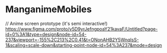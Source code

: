 # ManganimeMobiles

// Anime screen prototype (it's semi interactive!)
https://www.figma.com/proto/v5D9yrJefngpoaY21kavaF/Untitled?page-id=0%3A1&type=design&node-id=54-237&viewport=-155%2C213%2C0.41&t=ONonAHB2Y5WnqIsS-1&scaling=scale-down&starting-point-node-id=54%3A237&mode=design